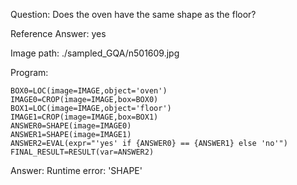 Question: Does the oven have the same shape as the floor?

Reference Answer: yes

Image path: ./sampled_GQA/n501609.jpg

Program:

```
BOX0=LOC(image=IMAGE,object='oven')
IMAGE0=CROP(image=IMAGE,box=BOX0)
BOX1=LOC(image=IMAGE,object='floor')
IMAGE1=CROP(image=IMAGE,box=BOX1)
ANSWER0=SHAPE(image=IMAGE0)
ANSWER1=SHAPE(image=IMAGE1)
ANSWER2=EVAL(expr="'yes' if {ANSWER0} == {ANSWER1} else 'no'")
FINAL_RESULT=RESULT(var=ANSWER2)
```
Answer: Runtime error: 'SHAPE'

